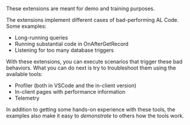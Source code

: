These extensions are meant for demo and training purposes.

The extensions implement different cases of bad-performing AL Code. Some examples:
 - Long-running queries
 - Running substantial code in OnAfterGetRecord
 - Listening for too many database triggers

With these extensions, you can execute scenarios that trigger these bad behaviors. What you can do next is try to troubleshoot them using the available tools:
 - Profiler (both in VSCode and the in-client version)
 - In-client pages with performance information
 - Telemetry

In addition to getting some hands-on experience with these tools, the examples also make it easy to _demonstrate_ to others how the tools work.
